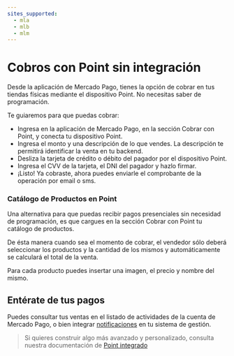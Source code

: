 ```yaml
---
sites_supported:
  - mla
  - mlb
  - mlm
---
```


# Cobros con Point sin integración
Desde la aplicación de Mercado Pago, tienes la opción de cobrar en tus tiendas físicas mediante el dispositivo Point.
No necesitas saber de programación.

Te guiaremos para que puedas cobrar:

- Ingresa en la aplicación de Mercado Pago, en la sección Cobrar con Point, y conecta tu dispositivo Point.
- Ingresa el monto y una descripción de lo que vendes. La descripción te permitirá identificar la venta en tu backend.
- Desliza la tarjeta de crédito o débito del pagador por el dispositivo Point.
- Ingresa el CVV de la tarjeta, el DNI del pagador y hazlo firmar.
- ¡Listo! Ya cobraste, ahora puedes enviarle el comprobante de la operación por email o sms.


### Catálogo de Productos en Point

Una alternativa para que puedas recibir pagos presenciales sin necesidad de programación, es que cargues en la sección Cobrar con Point tu catálogo de productos.

De ésta manera cuando sea el momento de cobrar, el vendedor sólo deberá seleccionar los productos y la cantidad de los mismos y automáticamente se calculará el total de la venta.

Para cada producto puedes insertar una imagen, el precio y nombre del mismo.


## Entérate de tus pagos

Puedes consultar tus ventas en el listado de actividades de la cuenta de Mercado Pago, o bien integrar [notificaciones](https://www.mercadopago[FAKER][URL][DOMAIN]/developers/es/guides/notifications/webhooks/webhooks) en tu sistema de gestión.

> Si quieres construir algo más avanzado y personalizado, consulta nuestra documentación de [Point integrado](https://www.mercadopago[FAKER][URL][DOMAIN]/developers/es/guides/in-person-payments/mp-point/how-to-integrate)
